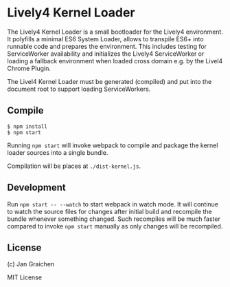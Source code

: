 # Lively4 Kernel Loader

The Lively4 Kernel Loader is a small bootloader for the Lively4 environment. It polyfills a minimal ES6 System Loader, allows to transpile ES6+ into runnable code and prepares the environment. This includes testing for ServiceWorker availability and initializes the Lively4 ServiceWorker or loading a fallback environment when loaded cross domain e.g. by the Livel4 Chrome Plugin.

The Livel4 Kernel Loader must be generated (compiled) and put into the document root to support loading ServiceWorkers.

## Compile

```
$ npm install
$ npm start
```

Running `npm start` will invoke webpack to compile and package the kernel loader sources into a single bundle.

Compilation will be places at `./dist-kernel.js`.

## Development

Run `npm start -- --watch` to start webpack in watch mode. It will continue to watch the source files for changes after initial build and recompile the bundle whenever something changed. Such recompiles will be much faster compared to invoke `npm start` manually as only changes will be recompiled.

## License

(c) Jan Graichen

MIT License
